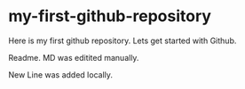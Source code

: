 # my-first-github-repository
Here is my first github repository. Lets get started with Github.

Readme. MD was editited manually.

New Line was added locally.
